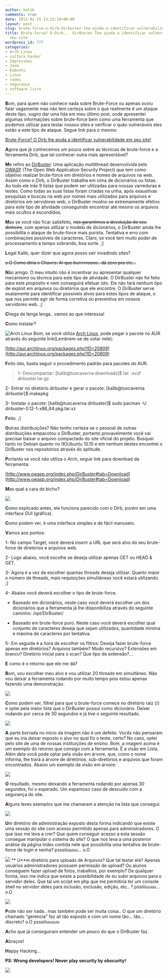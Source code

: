 ```yaml
---
author: kalib
comments: true
date: 2011-02-15 13:23:19+00:00
layout: post
slug: brute-force-o-dirb-dirbuster-lhe-ajuda-a-identificar-vulnerabilidades-em-seu-site
title: Brute-force? O Dirb... DirBuster lhe ajuda a identificar vulnerabilidades em
  seu site
wordpress_id: 777
categories:
- Arch Linux
- cultura hacker
- Impressões
- Java
- Kubuntu
- Linux
- redes
- segurança
- software livre
---
```


**B**om, para quem não conhece nada sobre Brute-Force ou apenas ouviu falar vagamente mas não tem certeza sobre o que realmente é um ataque deste tipo, sugiro dar uma lida em meu último post, onde apresentei algumas informações sobre brute-force bem como uma ferramenta que podemos utilizar para testar nossos sites e verificar o quão vulneráveis eles estão a este tipo de ataque. Segue link para o mesmo:

[Brute-Force? O Dirb lhe ajuda a identificar vulnerabilidade em seu site!](http://marcelocavalcante.net/portal/2011/01/31/brute-force-o-dirb-lhe-ajuda-a-identificar-vulnerabilidades-em-seu-site/)

**A**gora que já conhecemos um pouco sobre as técnicas de brute-force e a ferramenta Dirb, que tal conhecer outra mais apresentável?

**M**e refiro ao [DirBuster](http://www.owasp.org/index.php/DirBuster). Uma aplicação multithread desenvolvida pelo [OWASP](http://www.owasp.org/) (The Open Web Application Security Project) que tem como objetivo realizar brute-force em diretórios e nomes de arquivos na web. Assim como o Dirb, o DirBuster trabalha em cima de dicionários ou listas. Ao todo ele trás 9 listas que podem ser utilizadas para nossas varreduras e testes. Como todas as suas listas foram criadas na unha, após exaustívas pesquisas e buscas na web por nomes mais utilizados para arquivos e diretórios em servidores web, o DirBuster mostra-se extremamente efetivo para este tipo de atividade conseguindo encontrar até mesmo os arquivos mais ocultos e escondidos.

**M**as se você não ficar satisfeito, <del>nós garantimos a devolução do seu dinheiro</del>, com apenas utilizar o modelo de dicionários, o DirBuster ainda lhe possibilita o ataque de brute-force mais purista. Tentativa e erro com combinações possíveis de caracteres. Claro, se você tem muito poder de processamento e tempo sobrando, boa sorte. ;]

**L**egal Kalib, quer dizer que agora posso sair invadindo sites?

<del>o.O Como diria o Chaves: Ai que burrrrroooo.. dá zero pra ele...</del>

**N**ão amigo. O meu intuito não é incentivar ou apresentar qualquer mecanismo ou técnica para este tipo de atividade. O DirBuster não foi feito para este propósito e nem conseguirá efetuar isto. Ele não fará nenhum tipo de exploit em arquivos ou diretórios que ele encontre. O DirBuster serve exatamente para identificar possíveis alvos para estes tipos de ataque, o que nos permite agir de forma corretiva ou preventiva em nossos servidores web. ;]

**C**hega de lenga lenga.. vamos ao que interessa!

**C**omo instalar?

![Arch Linux](http://blog.leandroinacio.eti.br/wp-content/uploads/2009/10/arch-linux-logo1.png)
Bom, se você utiliza [Arch Linux](http://archlinux.org), pode pegar o pacote no AUR através do seguinte link(Lembrem-se de votar nele):

[http://aur.archlinux.org/packages.php?ID=20809](http://aur.archlinux.org/packages.php?ID=20809)

**F**eito isto, basta seguir o procedimento padrão para pacotes do AUR.


> 1- Descompactar: [kalib@tuxcaverna downloads]$ tar -xvzf dirbuster.tar.gz

2- Entrar no diretório dirbuster e gerar o pacote: [kalib@tuxcaverna dirbuster]$ makepkg

3- Instalar o pacote: [kalib@tuxcaverna dirbuster]$ sudo pacman -U dirbuster-0.12-1-x86_64.pkg.tar.xz


**F**eito. ;]

**O**utras distribuições? Não tenho certeza se o pessoal de outras distribuições empacotou o DirBuster, portanto provavelmente você vai precisar baixar o arquivo compactado do site oficial do projeto. Busquei tanto no Debian quanto no (K)Ubuntu 10.10 e em nenhum destes encontrei o DirBuster nos repositórios através do aptitude.

**P**ortanto se você não utiliza o Arch, segue link para download da ferramenta:

[http://www.owasp.org/index.php/DirBuster#tab=Download](http://www.owasp.org/index.php/DirBuster#tab=Download)

**M**as qual a cara do bicho?





[![](http://marcelocavalcante.net/portal/wp-content/uploads/2011/02/dirbuster8.png)](http://marcelocavalcante.net/portal/wp-content/uploads/2011/02/dirbuster8.png)


**C**omo explicado antes, ele funciona parecido com o Dirb, porém em uma interface GUI (gráfica).

**C**omo podem ver, é uma interface simples e de fácil manuseio.

**V**amos aos pontos:

1- No campo Target, você deverá inserir a URL que será alvo do seu brute-force de diretórios e arquivos web.

2- Logo abaixo, vocẽ escolhe se deseja utilizar apenas GET ou HEAD & GET.

3- Agora é a vez de escolher quantas threads deseja utilizar. Quanto maior o número de threads, mais requisições simultâneas você estará utilizando. ;]

4- Abaixo você deverá escolher o tipo de brute-force.

* Baseado em dicionários, neste caso você deverá escolher um dos dicionários que a ferramenta já lhe disponibiliza através do seguinte caminho: /opt/DirBuster/

* Baseado em brute-force puro. Neste caso você deverá escolher qual conjunto de caracteres deseja que sejam utilizados, quantidade mínima e máxima de caracteres por tentativa.

5- Em seguida é a hora de escolher os filtros: Deseja fazer brute-force apenas em diretórios? Arquivos também? Modo recursivo? Extensões em branco? Diretório inicial para o scan? Que tipo de extensão?...

**E** como é o retorno que ele me dá?

**B**om, vou escolher meu alvo e vou utilizar 20 threads em simultâneo. Não vou deixar a ferramenta rodando por muito tempo pois estou apenas fazendo uma demonstração.


[![](http://marcelocavalcante.net/portal/wp-content/uploads/2011/02/dirbuster21.png)](http://marcelocavalcante.net/portal/wp-content/uploads/2011/02/dirbuster21.png)


**C**omo podem ver, filtrei para que o brute-force comece no diretório raiz (/) e optei pela maior lista que o DirBuster possui como dicionário. Deixei rodando por cerca de 30 segundos e já tive o seguinte resultado.


[![](http://marcelocavalcante.net/portal/wp-content/uploads/2011/02/dirbuster3.png)](http://marcelocavalcante.net/portal/wp-content/uploads/2011/02/dirbuster3.png)


**A** parte borrada no início da imagem não é um defeito. Vocês não pensaram que eu iria deixar exposto o alvo no qual fiz o teste, certo? No caso, optei pelo site de uma de nossas instituições de ensino. Bom, a imagem acima é um exemplo do retorno que consigo com a ferramenta. É a visão em Lista. Além dela você pode optar pela visão em árvore, que, como o nome informa, lhe trará a árvore de diretórios, sub-diretórios e arquivos que foram encontrados. Abaixo um exemplo da visão em árvore:


[![](http://marcelocavalcante.net/portal/wp-content/uploads/2011/02/dirbuster4.png)](http://marcelocavalcante.net/portal/wp-content/uploads/2011/02/dirbuster4.png)


**O** resultado, mesmo deixando a ferramenta rodando por apenas 30 segundos, foi o esperado. Um espantoso caso de descuido com a segurança do site.

**A**lguns leves exemplos que me chamaram a atenção na lista que consegui:


[![](http://marcelocavalcante.net/portal/wp-content/uploads/2011/02/dirbuster5.png)](http://marcelocavalcante.net/portal/wp-content/uploads/2011/02/dirbuster5.png)


**U**m diretório de administração exposto desta forma indicando que existe uma sessão do site com acesso permitido apenas para administradores. O que isso me leva a crer? Que quem conseguir acesso a esta sessão consegue manipular o sistema do site? O que nos leva a uma posterior análise da página index contida nele que possibilita uma tentativa de brute-force de login e senha? psssiiiuuuu... o.O

[![](http://marcelocavalcante.net/portal/wp-content/uploads/2011/02/dirbuster6.png)](http://marcelocavalcante.net/portal/wp-content/uploads/2011/02/dirbuster6.png)
** U**m diretório para uploads de Arquivos? Que tal testar ele? Apenas usuários administradores possuem permissão de upload? Ou alunos conseguem fazer upload de fotos, trabalhos, por exemplo? De qualquer forma, isso me indica que existe a possibilidade de eu subir arquivos para o servidor deles. Que tal um script em php que me permitiria ter um console shell no servidor deles para inclusão, exclusão, edição, etc.. ? pssiiiiuuuu... o.O

[![](http://marcelocavalcante.net/portal/wp-content/uploads/2011/02/dirbuster7.png)](http://marcelocavalcante.net/portal/wp-content/uploads/2011/02/dirbuster7.png)

**P**ode não ser nada.. mas também pode ser muita coisa.. O que um diretório chamado "gerencia" faz ali tão exposto e com um nome tão... tão... discreto? o.O psssiiiuuuuu

**A**cho que já conseguiram entender um pouco do que o DirBuster faz.

**A**braços!

**H**appy Hacking...

**PS: Wrong developers! Never play security by obscurity!**


![](http://www.marcelocavalcante.net/portal/imgs/userbar.gif)
